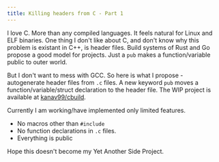 ```yaml
---
title: Killing headers from C - Part 1 
---
```


I love C. More than any compiled languages. It feels natural for Linux and ELF binaries. One thing I don't like about C, and don't know why this problem is existant in C++, is header files. Build systems of Rust and Go propose a good model for projects. Just a `pub` makes a function/variable public to outer world.

But I don't want to mess with GCC. So here is what I propose - autogenerate header files from `.c` files. A new keyword `pub` moves a function/variable/struct declaration to the header file. The WIP project is available at [kanav99/cbuild](https://github.com/kanav99/cbuild).

Currently I am working/have implemented only limited features. 
- No macros other than `#include`
- No function declarations in `.c` files.
- Everything is public

Hope this doesn't become my Yet Another Side Project.
